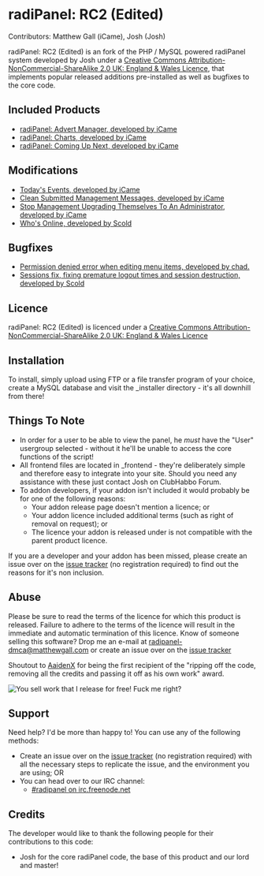# radiPanel: RC2 (Edited)
Contributors: Matthew Gall (iCame), Josh (Josh)

radiPanel: RC2 (Edited) is an fork of the PHP / MySQL powered radiPanel system developed by Josh under a [Creative Commons Attribution-NonCommercial-ShareAlike 2.0 UK: England & Wales Licence](http://creativecommons.org/licenses/by-nc-sa/2.0/uk/), that implements popular released additions pre-installed as well as bugfixes to the core code. 

## Included Products
* [radiPanel: Advert Manager, developed by iCame](https://bitbucket.org/radipanel/advertmanager)
* [radiPanel: Charts, developed by iCame](https://bitbucket.org/radipanel/charts)
* [radiPanel: Coming Up Next, developed by iCame](https://bitbucket.org/radipanel/comingupnext)

## Modifications
* [Today's Events, developed by iCame](http://www.clubhabboforum.net/showpost.php?p=3175532&postcount=6)
* [Clean Submitted Management Messages, developed by iCame](http://www.clubhabboforum.net/showpost.php?p=3426515&postcount=20)
* [Stop Management Upgrading Themselves To An Administrator, developed by iCame](http://www.clubhabboforum.net/showthread.php?t=305791)
* [Who's Online, developed by Scold](http://www.clubhabboforum.net/showthread.php?t=291894)

## Bugfixes
* [Permission denied error when editing menu items, developed by chad.](http://www.clubhabboforum.net/showpost.php?p=3219191&postcount=2)
* [Sessions fix, fixing premature logout times and session destruction, developed by Scold](http://www.clubhabboforum.net/showpost.php?p=3336747&postcount=13)

## Licence
radiPanel: RC2 (Edited) is licenced under a [Creative Commons Attribution-NonCommercial-ShareAlike 2.0 UK: England & Wales Licence](http://creativecommons.org/licenses/by-nc-sa/2.0/uk/)

## Installation
To install, simply upload using FTP or a file transfer program of your choice, create a MySQL database and visit the _installer directory - it's all downhill from there!

## Things To Note
* In order for a user to be able to view the panel, he *must* have the "User"
  usergroup selected - without it he'll be unable to access the core functions
  of the script!
* All frontend files are located in _frontend - they're deliberately simple
  and therefore easy to integrate into your site. Should you need any assistance
  with these just contact Josh on ClubHabbo Forum.
* To addon developers, if your addon isn't included it would probably be for one of the following reasons:
    + Your addon release page doesn't mention a licence; or
    + Your addon licence included additional terms (such as right of removal on request); or
    + The licence your addon is released under is not compatible with the parent product licence.

If you are a developer and your addon has been missed, please create an issue over on the [issue tracker](https://bitbucket.org/radipanel/edit/issues) (no registration required) to find out the reasons for it's non inclusion.

## Abuse
Please be sure to read the terms of the licence for which this product is released. Failure to adhere to the terms of the licence will result in the immediate and automatic termination of this licence. Know of someone selling this software? Drop me an e-mail at [radipanel-dmca@matthewgall.com](mailto:radipanel-dmca@matthewgall.com) or create an issue over on the [issue tracker](https://bitbucket.org/radipanel/edit/issues)

Shoutout to [AaidenX](http://www.habbohutforum.com/member.php?31187-AaidenX) for being the first recipient of the "ripping off the code, removing all the credits and passing it off as his own work" award.

![You sell work that I release for free! Fuck me right?](//i.imgur.com/avHmOXG.jpg)

## Support
Need help? I'd be more than happy to! You can use any of the following methods:

* Create an issue over on the [issue tracker](https://bitbucket.org/radipanel/edit/issues) (no registration required) with all the necessary steps to replicate the issue, and the environment you are using; OR
* You can head over to our IRC channel:
	+ [#radipanel on irc.freenode.net](http://webchat.freenode.net/?randomnick=1&channels=%23radipanel)

## Credits
The developer would like to thank the following people for their contributions to this code:

* Josh for the core radiPanel code, the base of this product and our lord and master!